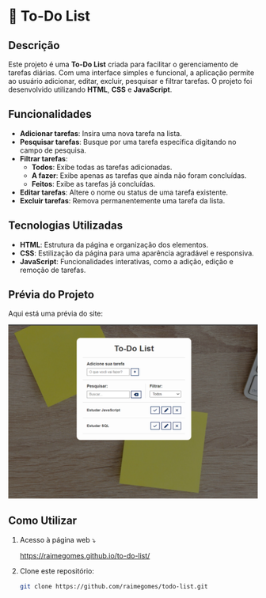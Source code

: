 # 📝 To-Do List

## Descrição

Este projeto é uma **To-Do List** criada para facilitar o gerenciamento de tarefas diárias. Com uma interface simples e funcional, a aplicação permite ao usuário adicionar, editar, excluir, pesquisar e filtrar tarefas. O projeto foi desenvolvido utilizando **HTML**, **CSS** e **JavaScript**.

## Funcionalidades

- **Adicionar tarefas**: Insira uma nova tarefa na lista.
- **Pesquisar tarefas**: Busque por uma tarefa específica digitando no campo de pesquisa.
- **Filtrar tarefas**: 
  - **Todos**: Exibe todas as tarefas adicionadas.
  - **A fazer**: Exibe apenas as tarefas que ainda não foram concluídas.
  - **Feitos**: Exibe as tarefas já concluídas.
- **Editar tarefas**: Altere o nome ou status de uma tarefa existente.
- **Excluir tarefas**: Remova permanentemente uma tarefa da lista.

## Tecnologias Utilizadas

- **HTML**: Estrutura da página e organização dos elementos.
- **CSS**: Estilização da página para uma aparência agradável e responsiva.
- **JavaScript**: Funcionalidades interativas, como a adição, edição e remoção de tarefas.

## Prévia do Projeto

Aqui está uma prévia do site:

![To-Do List Preview](./img/preview.png)

## Como Utilizar

1. Acesso à página web ⤵️
   
   https://raimegomes.github.io/to-do-list/

2. Clone este repositório:

   ```bash
   git clone https://github.com/raimegomes/todo-list.git

